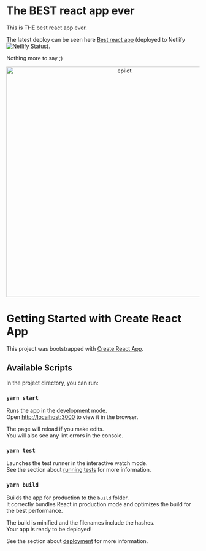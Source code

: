 # The BEST react app ever



This is THE best react app ever. 

The latest deploy can be seen here [Best react app](https://epilotunicorn.netlify.app/) (deployed to Netlify [![Netlify Status](https://api.netlify.com/api/v1/badges/4d04a225-5608-41ad-8a5f-d4a78c7e66ff/deploy-status)](https://app.netlify.com/sites/epilotunicorn/deploys)).

Nothing more to say ;) 

<p align="center"><img alt="epilot" src="/Jobs GIF-downsized_large (1).gif" width="600"></p>

# Getting Started with Create React App

This project was bootstrapped with [Create React App](https://github.com/facebook/create-react-app).

## Available Scripts

In the project directory, you can run:

### `yarn start`

Runs the app in the development mode.\
Open [http://localhost:3000](http://localhost:3000) to view it in the browser.

The page will reload if you make edits.\
You will also see any lint errors in the console.

### `yarn test`

Launches the test runner in the interactive watch mode.\
See the section about [running tests](https://facebook.github.io/create-react-app/docs/running-tests) for more information.

### `yarn build`

Builds the app for production to the `build` folder.\
It correctly bundles React in production mode and optimizes the build for the best performance.

The build is minified and the filenames include the hashes.\
Your app is ready to be deployed!

See the section about [deployment](https://facebook.github.io/create-react-app/docs/deployment) for more information.
